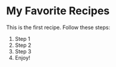 <!doctype html>
<html>
    <head>
    </head>
    <body>
        <h1>My Favorite Recipes</h1>
        <p>This is the first recipe. Follow these steps:</p>
        <ol>
            <li>Step 1</li>
            <li>Step 2</li>
            <li>Step 3</li>
            <li>Enjoy!</li>
        </ol>
    </body>
</html>
